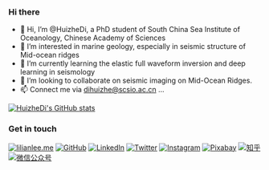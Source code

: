 ### Hi there 

- 👋 Hi, I’m @HuizheDi, a PhD student of South China Sea Institute of Oceanology, Chinese Academy of Sciences
- 👀 I’m interested in marine geology, especially in seismic structure of Mid-ocean ridges
- 🌱 I’m currently learning the elastic full waveform inversion and deep learning in seismology
- 💞️ I’m looking to collaborate on seismic imaging on Mid-Ocean Ridges.
- 📫 Connect me via dihuizhe@scsio.ac.cn ...
     

[![HuizheDi's GitHub stats](https://github-readme-stats.vercel.app/api?username=HuizheDi)](https://github.com/anuraghazra/github-readme-stats)

### Get in touch

 [![lilianlee.me](https://img.shields.io/badge/lilianlee.me-orange)](https://lilianlee.me/)
 [![GitHub](https://img.shields.io/badge/GitHub-grey?logo=github)](https://github.com/lilin90)
 [![LinkedIn](https://img.shields.io/badge/LinkedIn-blue?logo=linkedin)](https://www.linkedin.com/in/lilian-lee-54305777/)
 [![Twitter](https://img.shields.io/badge/Twitter-white?logo=twitter)](https://twitter.com/lilianlee90/)
 [![Instagram](https://img.shields.io/badge/Instagram-white?logo=instagram)](https://www.instagram.com/lilianlee.me/)
 [![Pixabay](https://img.shields.io/badge/Pixabay-white?logo=pixabay)](https://pixabay.com/zh/users/lilian90-1322641/)
 [![知乎](https://img.shields.io/badge/知乎-white?logo=zhihu)](https://www.zhihu.com/people/liliansd)
 [![微信公众号](https://img.shields.io/badge/微信公众号-white?logo=wechat)](https://res.cloudinary.com/lilian-photos/image/upload/v1585391408/cover/wechat-qrcode-scan-to-follow.jpg)


<!---
HuizheDi/HuizheDi is a ✨ special ✨ repository because its `README.md` (this file) appears on your GitHub profile.
You can click the Preview link to take a look at your changes.
--->
